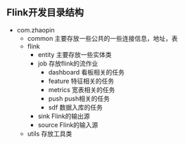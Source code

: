 ## Flink开发目录结构
 * com.zhaopin
     * common 主要存放一些公共的一些连接信息，地址，表
     * flink
	 	* entity 主要存放一些实体类
	 	* job 存放flink的流作业
			 * dashboard  看板相关的任务
			 * feature 特征相关的任务
			 * metrics 宽表相关的任务
			 * push push相关的任务
			 * sdf 数据入库的任务
	 	* sink Flink的输出源
	 	* source Flink的输入源
	 * utils 存放工具类
